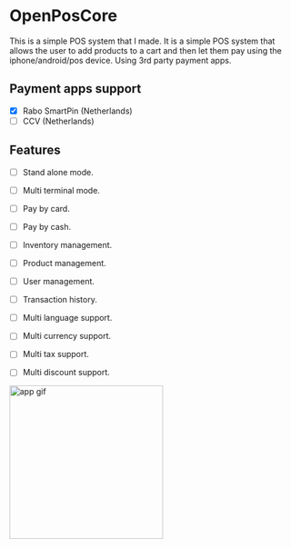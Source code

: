 # OpenPosCore

This is a simple POS system that I made. It is a simple POS system that allows the user to add products to a cart and then let them pay using the iphone/android/pos device. Using 3rd party payment apps.

## Payment apps support

- [x] Rabo SmartPin (Netherlands)
- [ ] CCV (Netherlands)

## Features

- [ ] Stand alone mode.
- [ ] Multi terminal mode.

- [ ] Pay by card.
- [ ] Pay by cash.

- [ ] Inventory management.
- [ ] Product management.
- [ ] User management.
- [ ] Transaction history.

- [ ] Multi language support.
- [ ] Multi currency support.
- [ ] Multi tax support.
- [ ] Multi discount support.

<img src="./githubFiles/app.gif"
     alt="app gif"
     style="width:270px;" />
